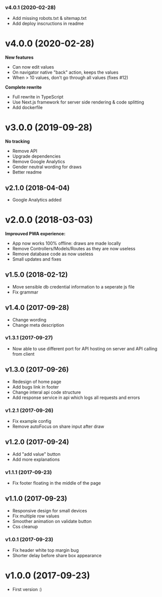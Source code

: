 ### v4.0.1 (2020-02-28)

  - Add missing robots.txt & sitemap.txt
  - Add deploy inscructions in readme

# v4.0.0 (2020-02-28)

**New features**

  - Can now edit values
  - On navigator native "back" action, keeps the values
  - When > 10 values, don't go through all values (fixes #12)

**Complete rewrite**

  - Full rewrite in TypeScript
  - Use Next.js framework for server side rendering & code splitting
  - Add dockerfile

# v3.0.0 (2019-09-28)

**No tracking**

  - Remove API
  - Upgrade dependencies
  - Remove Google Analytics
  - Gender neutral wording for draws
  - Better readme

## v2.1.0 (2018-04-04)

  - Google Analytics added

# v2.0.0 (2018-03-03)

**Improuved PWA experience:**

  - App now works 100% offline: draws are made locally
  - Remove Controllers/Models/Routes as they are now useless
  - Remove database code as now useless
  - Small updates and fixes

## v1.5.0 (2018-02-12)

  - Move sensible db credential information to a seperate js file
  - Fix grammar

## v1.4.0 (2017-09-28)

  - Change wording
  - Change meta description

### v1.3.1 (2017-09-27)

  - Now able to use different port for API hosting on server and API calling from client

## v1.3.0 (2017-09-26)

  - Redesign of home page
  - Add bugs link in footer
  - Change interal api code structure
  - Add response service in api which logs all requests and errors

### v1.2.1 (2017-09-26)

  - Fix example config
  - Remove autoFocus on share input after draw

## v1.2.0 (2017-09-24)

  - Add "add value" button
  - Add more explanations

### v1.1.1 (2017-09-23)

  - Fix footer floating in the middle of the page

## v1.1.0 (2017-09-23)

  - Responsive design for small devices
  - Fix multiple row values
  - Smoother animation on validate button
  - Css cleanup

### v1.0.1 (2017-09-23)

  - Fix header white top margin bug
  - Shorter delay before share box appearance

# v1.0.0 (2017-09-23)

  - First version :)

